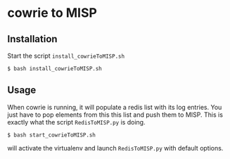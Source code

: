 # cowrie to MISP

## Installation

Start the script ``install_cowrieToMISP.sh``

``$ bash install_cowrieToMISP.sh``

## Usage

When cowrie is running, it will populate a redis list with its log entries. You just have to pop elements from this this list and push them to MISP. This is exactly what the script ``RedisToMISP.py`` is doing.


``$ bash start_cowrieToMISP.sh``

will activate the virtualenv and launch ``RedisToMISP.py`` with default options.
